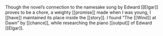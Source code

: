 Though the novel’s connection to the namesake song by Edward [[Elgar]] proves to be a chore, a weighty [[promise]] made when I was young, I [[have]] maintained its place inside the [[story]]. I found “The [[Wind]] at Dawn” by [[chance]], while researching the piano [[output]] of Edward [[Elgar]]. 